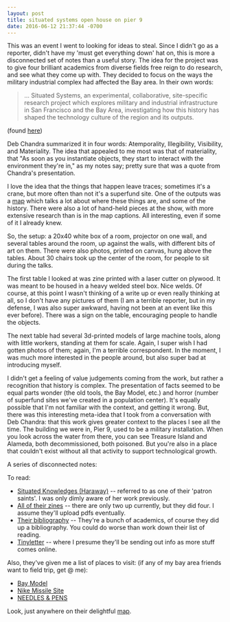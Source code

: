 ```yaml
---
layout: post
title: situated systems open house on pier 9
date: 2016-06-12 21:37:44 -0700
---
```


This was an event I went to looking for ideas to steal. Since I didn't go as a reporter, didn't have my 'must get everything down' hat on, this is more a disconnected set of notes than a useful story. The idea for the project was to give four brilliant academics from diverse fields free reign to do research, and see what they come up with. They decided to focus on the ways the military industrial complex had affected the Bay area. In their own words:

> ... Situated Systems, an experimental, collaborative,
site-specific research project which explores military and industrial infrastructure
in San Francisco and the Bay Area, investigating how this history has shaped
the technology culture of the region and its outputs.

(found [here](//situated.systems/knowledges/02/situatedsystems_zine02_screen.pdf))

Deb Chandra summarized it in four words: Atemporality, Illegibility, Visibility, and Materiality. The idea that appealed to me most was that of materiality, that "As soon as you instantiate objects, they start to interact with the environment they're in," as my notes say; pretty sure that was a quote from Chandra's presentation.

I love the idea that the things that happen leave traces; sometimes it's a crane, but more often than not it's a superfund site. One of the outputs was a [map](//situated.systems/sites/) which talks a lot about where these things are, and some of the history. There were also a lot of hand-held pieces at the show, with more extensive research than is in the map captions. All interesting, even if some of it I already knew.

So, the setup: a 20x40 white box of a room, projector on one wall, and several tables around the room, up against the walls, with different bits of art on them. There were also photos, printed on canvas, hung above the tables. About 30 chairs took up the center of the room, for people to sit during the talks.


The first table I looked at was zine printed with a laser cutter on plywood. It was meant to be housed in a heavy welded steel box. Nice welds. Of course, at this point I wasn't thinking of a write up or even really thinking at all, so I don't have any pictures of them (I am a terrible reporter, but in my defense, I was also super awkward, having not been at an event like this ever before). There was a sign on the table, encouraging people to handle the objects.

The next table had several 3d-printed models of large machine tools, along with little workers, standing at them for scale. Again, I super wish I had gotten photos of them; again, I'm a terrible correspondent. In the moment, I was much more interested in the people around, but also super bad at introducing myself.

I didn't get a feeling of value judgements coming from the work, but rather a recognition that history is complex. The presentation of facts seemed to be equal parts wonder (the old tools, the Bay Model, etc.) and horror (number of superfund sites we've created in a population center). It's equally possible that I'm not familiar with the context, and getting it wrong. But, there was this interesting meta-idea that I took from a conversation with Deb Chandra: that this work gives greater context to the places I see all the time. The building we were in, Pier 9, used to be a military installation. When you look across the water from there, you can see Treasure Island and Alameda, both decommissioned, both poisoned. But you're also in a place that couldn't exist without all that activity to support technological growth.

A series of disconnected notes:

To read:

+ [Situated Knowledges (Haraway)](//www.staff.amu.edu.pl/~ewa/Haraway,%20Situated%20Knowledges.pdf) -- referred to as one of their 'patron saints'. I was only dimly aware of her work previously.
+ [All of their zines](//situated.systems/knowledges/) -- there are only two up currently, but they did four. I assume they'll upload pdfs eventually.
+ [Their bibliography](//situated.systems/bibliography/) -- They're a bunch of academics, of course they did up a bibliography. You could do worse than work down their list of reading.
+ [Tinyletter](//tinyletter.com/situatedsystems) -- where I presume they'll be sending out info as more stuff comes online.

<p></p>
Also, they've given me a list of places to visit: (if any of my bay area friends want to field trip, get @ me):


+ [Bay Model](https://en.wikipedia.org/wiki/U.S._Army_Corps_of_Engineers_Bay_Model)
+ [Nike Missile Site](//situated.systems/sites/)
+ [NEEDLES & PENS](//www.needles-pens.com/)
<p></p>

Look, just anywhere on their delightful [map](//situated.systems/sites/).
